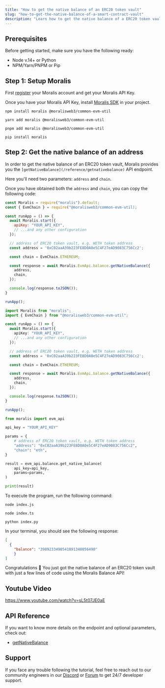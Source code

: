 ```yaml
---
title: "How to get the native balance of an ERC20 token vault"
slug: "how-to-get-the-native-balance-of-a-smart-contract-vault"
description: "Learn how to get the native balance of a ERC20 token vault using the Moralis Balance API."
---
```

## Prerequisites

Before getting started, make sure you have the following ready:

- Node v.14+ or Python
- NPM/Yarn/PNPM or Pip

## Step 1: Setup Moralis

First [register](/docs/quickstart) your Moralis account and get your Moralis API Key.

Once you have your Moralis API Key, install [Moralis SDK](/docs/moralis-sdk) in your project.

```shell npm
npm install moralis @moralisweb3/common-evm-util
```
```shell yarn
yarn add moralis @moralisweb3/common-evm-util
```
```shell pnpm
pnpm add moralis @moralisweb3/common-evm-util
```
```Text pip
pip install moralis
```



## Step 2: Get the native balance of an address

In order to get the native balance of an ERC20 token vault, Moralis provides you the `[getNativeBalance](/reference/getnativebalance)` API endpoint.

Here you'll need two parameters: `address` and `chain`.

Once you have obtained both the `address` and `chain`, you can copy the following code:

```javascript index.js
const Moralis = require("moralis").default;
const { EvmChain } = require("@moralisweb3/common-evm-util);

const runApp = () => {
  await Moralis.start({
    apiKey: "YOUR_API_KEY",
    // ...and any other configuration
  });

  // address of ERC20 token vault, e.g. WETH token address
  const address = '0xC02aaA39b223FE8D0A0e5C4F27eAD9083C756Cc2';

  const chain = EvmChain.ETHEREUM;

  const response = await Moralis.EvmApi.balance.getNativeBalance({
    address,
    chain,
  });

  console.log(response.toJSON());
}

runApp();
```
```typescript index.ts
import Moralis from "moralis";
import { EvmChain } from "@moralisweb3/common-evm-util";

const runApp = () => {
  await Moralis.start({
    apiKey: "YOUR_API_KEY",
    // ...and any other configuration
  });

  // address of ERC20 token vault, e.g. WETH token address
  const address = '0xC02aaA39b223FE8D0A0e5C4F27eAD9083C756Cc2';

  const chain = EvmChain.ETHEREUM;

  const response = await Moralis.EvmApi.balance.getNativeBalance({
    address,
    chain,
  });

  console.log(response.toJSON());
}

runApp();
```
```python index.py
from moralis import evm_api

api_key = "YOUR_API_KEY"

params = {
    # address of ERC20 token vault, e.g. WETH token address
    "address": "0xC02aaA39b223FE8D0A0e5C4F27eAD9083C756Cc2", 
    "chain": "eth", 
}

result = evm_api.balance.get_native_balance(
    api_key=api_key,
    params=params,
)

print(result)
```



To execute the program, run the following command:

```Text Shell (JavaScript)
node index.js
```
```Text Shell (TypeScript)
node index.ts
```
```Text Shell (Python)
python index.py
```



In your terminal, you should see the following response:

```json
[
  {
  	"balance": "3989233490541891348056490"
	}
]
```



Congratulations 🥳 You just got the native balance of an ERC20 token vault with just a few lines of code using the Moralis Balance API!

## Youtube Video

https://www.youtube.com/watch?v=sL5t07JE0aE

## API Reference

If you want to know more details on the endpoint and optional parameters, check out:

- [getNativeBalance](/reference/getnativebalance)

## Support

If you face any trouble following the tutorial, feel free to reach out to our community engineers in our [Discord](https://moralis.io/discord) or [Forum](https://forum.moralis.io) to get 24/7 developer support.